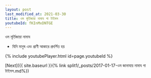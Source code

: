 ```yaml
---
layout: post
last_modified_at: 2021-03-30
title: ওম মূর্তিজায়া নামায গা টাইমস
youtubeId: fKInMxDNTGE
---
```

 
 
 ওম মূর্তিজায়া নামায  
 
 -  যিনি মানুষ এবং প্রাণী আকারে প্রদর্শিত হয় 
 
  
 
  
 
 
 
 
 
 


{% include youtubePlayer.html id=page.youtubeId %}
 
[Next]({{ site.baseurl }}{% link  split1/_posts/2017-01-17-ওম জানাযায় নামায গা টাইমস.md%})
 
